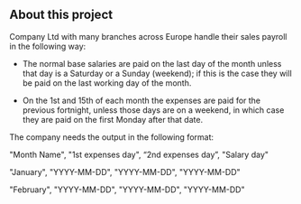 
## About this project


Company Ltd with many branches across Europe handle their sales payroll in the following way: 


- The normal base salaries are paid on the last day of the month unless that day is a Saturday or a Sunday (weekend); if this is the case they will be paid on the last working day of the month.  

 
- On the 1st and 15th of each month the expenses are paid for the previous fortnight, unless those days are on a weekend, in which case they are paid on the first Monday after that date. 

The company needs the output in the following format: 

 

"Month Name", "1st expenses day", “2nd expenses day”, "Salary day"  

 

"January", "YYYY-MM-DD", "YYYY-MM-DD", "YYYY-MM-DD"  

 

"February", "YYYY-MM-DD", "YYYY-MM-DD", "YYYY-MM-DD"  


## 
